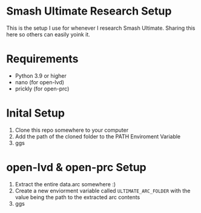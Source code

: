 # Smash Ultimate Research Setup

This is the setup I use for whenever I research Smash Ultimate. Sharing this here so others can easily yoink it.

# Requirements
- Python 3.9 or higher
- nano (for open-lvd)
- prickly (for open-prc)

# Inital Setup
1. Clone this repo somewhere to your computer
2. Add the path of the cloned folder to the PATH Enviroment Variable
3. ggs

# open-lvd & open-prc Setup
1. Extract the entire data.arc somewhere :)
2. Create a new enviorment variable called `ULTIMATE_ARC_FOLDER` with the value being the path to the extracted arc contents
3. ggs